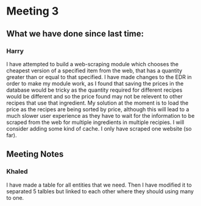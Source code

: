 # Meeting 3

## What we have done since last time:

### Harry

I have attempted to build a web-scraping module which chooses the cheapest version of a specified item from the web, that has a quantity greater than or equal to that specified.
I have made changes to the EDR in order to make my module work, as I found that saving the prices in the database would be tricky as the quantity required for different recipes would be different and so the price found may not be relevent to other recipes that use that ingredient. My solution at the moment is to load the price as the recipes are being sorted by price, although this will lead to a much slower user experience as they have to wait for the information to be scraped from the web for multiple ingredients in multiple recipies. I will consider adding some kind of cache. I only have scraped one website (so far).

## Meeting Notes


### Khaled 

I have made a table  for all entities that we need. Then I have modified it to separated 5 talbles but linked to each other where they should using many to one.
